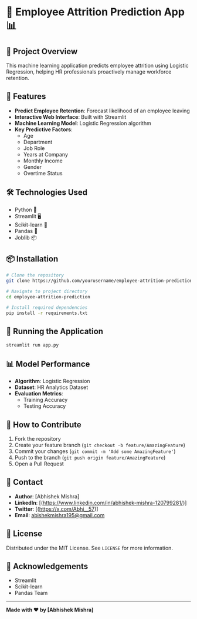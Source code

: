 # 👥 Employee Attrition Prediction App 📊

## 🚀 Project Overview

This machine learning application predicts employee attrition using Logistic Regression, helping HR professionals proactively manage workforce retention.

## 🌟 Features

- **Predict Employee Retention**: Forecast likelihood of an employee leaving
- **Interactive Web Interface**: Built with Streamlit
- **Machine Learning Model**: Logistic Regression algorithm
- **Key Predictive Factors**:
  - Age
  - Department
  - Job Role
  - Years at Company
  - Monthly Income
  - Gender
  - Overtime Status

## 🛠 Technologies Used

- Python 🐍
- Streamlit 🖥️
- Scikit-learn 🤖
- Pandas 🐼
- Joblib 📦

## 📦 Installation

```bash
# Clone the repository
git clone https://github.com/yourusername/employee-attrition-prediction.git

# Navigate to project directory
cd employee-attrition-prediction

# Install required dependencies
pip install -r requirements.txt
```

## 🚀 Running the Application

```bash
streamlit run app.py
```

## 📊 Model Performance

- **Algorithm**: Logistic Regression
- **Dataset**: HR Analytics Dataset
- **Evaluation Metrics**:
  - Training Accuracy
  - Testing Accuracy

## 🤝 How to Contribute

1. Fork the repository
2. Create your feature branch (`git checkout -b feature/AmazingFeature`)
3. Commit your changes (`git commit -m 'Add some AmazingFeature'`)
4. Push to the branch (`git push origin feature/AmazingFeature`)
5. Open a Pull Request

## 📧 Contact

- **Author**: [Abhishek Mishra]
- **LinkedIn**: [(https://www.linkedin.com/in/abhishek-mishra-120799281/)]
- **Twitter**: [(https://x.com/Abhi__57)]
- **Email**: abishekmishra195@gmail.com

## 📄 License

Distributed under the MIT License. See `LICENSE` for more information.

## 🙌 Acknowledgements

- Streamlit
- Scikit-learn
- Pandas Team

---

**Made with ❤️ by [Abhishek Mishra]**
